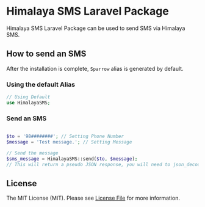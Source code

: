Himalaya SMS Laravel Package
=============================

Himalaya SMS Laravel Package can be used to send SMS via Himalaya SMS.

## How to send an SMS

After the installation is complete, `Sparrow` alias is generated by default.

### Using the default Alias
```php
// Using Default 
use HimalayaSMS;
```

### Send an SMS
```php

$to = '98########'; // Setting Phone Number
$message = 'Test message.'; // Setting Message

// Send the message
$sms_message = HimalayaSMS::send($to, $message);
// This will return a pseudo JSON response, you will need to json_decode it.
```

## License

The MIT License (MIT). Please see [License File](LICENSE) for more information.
